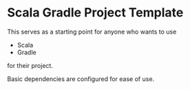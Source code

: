 # Scala Gradle Project Template
This serves as a starting point for anyone who wants to use
- Scala
- Gradle

for their project.

Basic dependencies are configured for ease of use.
